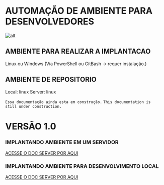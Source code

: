 # AUTOMAÇÃO DE AMBIENTE PARA DESENVOLVEDORES

![![alt](https://link)](https://i.kinja-img.com/gawker-media/image/upload/s--SwOz7-5Q--/c_scale,f_auto,fl_progressive,q_80,w_800/jzq8yxubbbw7wyxmndm3.jpg)

## AMBIENTE PARA REALIZAR A IMPLANTACAO
Linux ou Windows (Via PowerShell ou GitBash -> requer instalação.)

## AMBIENTE DE REPOSITORIO
Local: linux
Server: linux

```Essa documentação ainda esta em construção.```
```This documentation is still under construction.```

# VERSÃO 1.0



### IMPLANTANDO AMBIENTE EM UM SERVIDOR
[ACESSE O DOC SERVER POR AQUI](https://github.com/rafaelspaesleme-ads/scripts-sh/blob/master/README-INSTALL-ENV-SERVER.md)

### IMPLANTANDO AMBIENTE PARA DESENVOLVIMENTO LOCAL
[ACESSE O DOC SERVER POR AQUI](https://github.com/rafaelspaesleme-ads/scripts-sh/blob/master/README-INSTALL-ENV-LOCAL.md)
